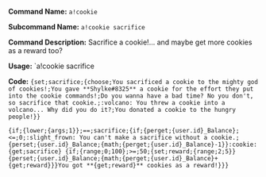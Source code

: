 **Command Name:** `a!cookie`

**Subcommand Name:** `a!cookie sacrifice`

**Command Description:**
Sacrifice a cookie!... and maybe get more cookies as a reward too?

**Usage:**
`a!cookie sacrifice


**Code:** ```{set;sacrifice;{choose;You sacrificed a cookie to the mighty god of cookies!;You gave **Shylke#8325** a cookie for the effort they put into the cookie commands!;Do you wanna have a bad time? No you don't, so sacrifice that cookie.;:volcano: You threw a cookie into a volcano... Why did you do it?;You donated a cookie to the hungry people!}}```

```{if;{lower;{args;1}};==;sacrifice;{if;{perget;{user.id}_Balance};<=;0;:slight_frown: You can't make a sacrifice without a cookie.;{perset;{user.id}_Balance;{math;{perget;{user.id}_Balance}-1}}:cookie: {get;sacrifice} {if;{range;0;100};>=;50;{set;reward;{range;2;5}}{perset;{user.id}_Balance;{math;{perget;{user.id}_Balance}+{get;reward}}}You got **{get;reward}** cookies as a reward!}}}```
